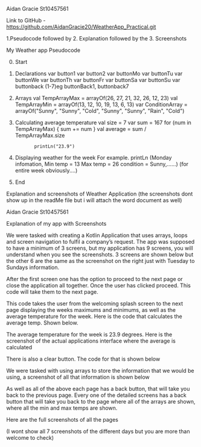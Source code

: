 Aidan Gracie
St10457561

Link to GitHub - https://github.com/AidanGracie20/WeatherApp_Practical.git

1.Pseudocode followed by 2. Explanation followed by the 3. Screenshots


My Weather app 
Pseudocode

0. Start
1. Declarations
   var button1
   var button2
   var buttonMo
   var buttonTu
   var buttonWe
   var buttonTh
   var buttonFr
   var buttonSa
   var buttonSu
   var buttonback (1-7)eg buttonBack1, buttonback7
2. Arrays
   val TempArrayMax =  arrayOf(26, 27, 21, 32, 26, 12, 23)
   val TempArrayMin = arrayOf(13, 12, 10, 19, 13, 6, 13)
   var ConditionArray = arrayOf("Sunny", "Sunny", "Cold", "Sunny", "Sunny", "Rain", "Cold")
3. Calculating average temperature
   val size = 7
                var sum = 167
                for (num in TempArrayMax) {
                    sum += num
                }
                val average = sum / TempArrayMax.size

              printLn("23.9")
4. Displaying weather for the week
   For example. printLn (Monday infomation, 
                         Min temp = 13
                         Max temp = 26
                         condition = Sunny,......)
                         (for entire week obviously....)
5. End










Explanation and screenshots of Weather Application (the screenshots dont show up in the readMe file but i will attach the word document as well)


Aidan Gracie
St10457561

Explanation of my app with Screenshots

We were tasked with creating a Kotlin Application that uses arrays, loops and screen navigation to fulfil a company’s request. The app was supposed to have a minimum of 3 screens, but my application has 9 screens, you will understand when you see the screenshots. 3 screens are shown below but the other 6 are the same as the screenshot on the right just with Tuesday to Sundays information.  
       

After the first screen one has the option to proceed to the next page or close the application all together. Once the user has clicked proceed. This code will take them to the next page.
 
This code takes the user from the welcoming splash screen to the next page displaying the weeks maximums and minimums, as well as the average temperature for the week. Here is the code that calculates the average temp. Shown below. 
 
The average temperature for the week is 23.9 degrees. 
Here is the screenshot of the actual applications interface where the average is calculated
 



There is also a clear button. The code for that is shown below
 

We were tasked with using arrays to store the information that we would be using, a screenshot of all that information is shown below
 




As well as all of the above each page has a back button, that will take you back to the previous page. Every one of the detailed screens has a back button that will take you back to the page where all of the arrays are shown, where all the min and max temps are shown. 
  

Here are the full screenshots of all the pages
 
 








(I wont show all 7 screenshots of the different days but you are more than welcome to check)


